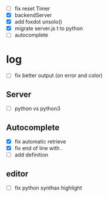 - [ ] fix reset Timer
- [X] backendServer 
- [X] add foxdot unsolo()
- [X] migrate server.js t to python
- [ ] autocomplete 

# log
- [ ] fix better output (on error and color)

## Server
- [ ] python vs python3

## Autocomplete
- [X] fix automatic retrieve
- [X] fix end of line with .
- [ ] add definition

## editor
- [ ] fix python synthax highlight